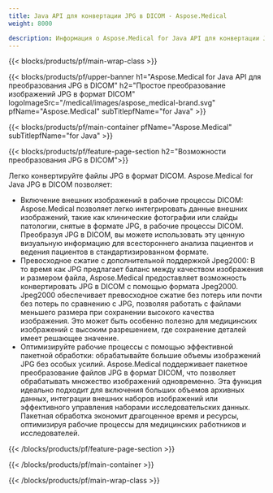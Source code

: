```yaml
---
title: Java API для конвертации JPG в DICOM - Aspose.Medical
weight: 8000

description: Информация о Aspose.Medical for Java API для конвертации JPG в DICOM
---
```


{{< blocks/products/pf/main-wrap-class >}}

{{< blocks/products/pf/upper-banner h1="Aspose.Medical for Java API для преобразования JPG в DICOM" h2="Простое преобразование изображений JPG в формат DICOM" logoImageSrc="/medical/images/aspose_medical-brand.svg" pfName="Aspose.Medical" subTitlepfName="for Java" >}}

{{< blocks/products/pf/main-container pfName="Aspose.Medical" subTitlepfName="for Java" >}}

{{< blocks/products/pf/feature-page-section h2="Возможности преобразования JPG в DICOM">}}

<p>Легко конвертируйте файлы JPG в формат DICOM. Aspose.Medical for Java JPG в DICOM позволяет:</p>

<ul>
<li>Включение внешних изображений в рабочие процессы DICOM: Aspose.Medical позволяет легко интегрировать данные внешних изображений, такие как клинические фотографии или слайды патологии, снятые в формате JPG, в рабочие процессы DICOM. Преобразуя JPG в DICOM, вы можете использовать эту ценную визуальную информацию для всестороннего анализа пациентов и ведения пациентов в стандартизированном формате.</li>
<li>Превосходное сжатие с дополнительной поддержкой Jpeg2000: В то время как JPG предлагает баланс между качеством изображения и размером файла, Aspose.Medical предоставляет возможность конвертировать JPG в DICOM с помощью формата Jpeg2000. Jpeg2000 обеспечивает превосходное сжатие без потерь или почти без потерь по сравнению с JPG, позволяя работать с файлами меньшего размера при сохранении высокого качества изображения. Это может быть особенно полезно для медицинских изображений с высоким разрешением, где сохранение деталей имеет решающее значение.</li>
<li>Оптимизируйте рабочие процессы с помощью эффективной пакетной обработки: обрабатывайте большие объемы изображений JPG без особых усилий. Aspose.Medical поддерживает пакетное преобразование файлов JPG в формат DICOM, что позволяет обрабатывать множество изображений одновременно. Эта функция идеально подходит для включения больших объемов архивных данных, интеграции внешних наборов изображений или эффективного управления наборами исследовательских данных. Пакетная обработка экономит драгоценное время и ресурсы, оптимизируя рабочие процессы для медицинских работников и исследователей.</li>
</ul>

{{< /blocks/products/pf/feature-page-section >}}

{{< /blocks/products/pf/main-container >}}

{{< /blocks/products/pf/main-wrap-class >}}